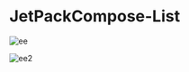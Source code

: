 # JetPackCompose-List

![ee](https://github.com/youssefahmed55/JetPackCompose-List/assets/99625111/002ad4dc-68f9-478d-ad28-7d4e13f4cca5)

![ee2](https://github.com/youssefahmed55/JetPackCompose-List/assets/99625111/36072b4c-d1dd-4ddb-b7c2-2f6be6b3be98)
